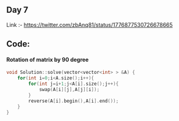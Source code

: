 ## Day 7
Link :-  https://twitter.com/zbAnq81/status/1776877530726678665

## Code:

#### Rotation of matrix by 90 degree

```c++
void Solution::solve(vector<vector<int> > &A) {
    for(int i=0;i<A.size();i++){
        for(int j=i+1;j<A[i].size();j++){
            swap(A[i][j],A[j][i]);
        }
        reverse(A[i].begin(),A[i].end());
    }
}


```
